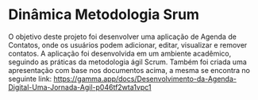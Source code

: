 # Dinâmica Metodologia Srum
O objetivo deste projeto foi desenvolver uma aplicação de Agenda de Contatos, onde os usuários podem adicionar, editar, visualizar e remover contatos. A aplicação foi desenvolvida em um ambiente acadêmico, seguindo as práticas da metodologia ágil Scrum.
Também foi criada uma apresentação com base nos documentos acima, a mesma se encontra no seguinte link: https://gamma.app/docs/Desenvolvimento-da-Agenda-Digital-Uma-Jornada-Agil-p046tf2wta1vpc1
